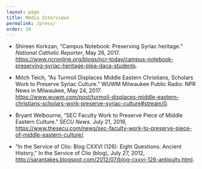 ```yaml
---
layout: page
title: Media Interviews
permalink: /press/
order: 10
---
```


* Shireen Korkzan, “Campus Notebook: Preserving Syriac heritage.” _National Catholic
Reporter_, May 26, 2017. <https://www.ncronline.org/blogs/ncr-today/campus-notebook-preserving-syriac-heritage-plea-daca-students>.

* Mitch Teich, “As Turmoil Displaces Middle Eastern Christians, Scholars Work to
Preserve Syriac Culture.” WUWM Milwaukee Public Radio: NPR News in Milwaukee,
May 24, 2017. <https://www.wuwm.com/post/turmoil-displaces-middle-eastern-christians-scholars-work-preserve-syriac-culture#stream/0>.

* Bryant Welbourne, “SEC Faculty Work to Preserve Piece of Middle Eastern Culture.” _SECU News_. July 21, 2016, <https://www.thesecu.com/news/sec-faculty-work-to-preserve-piece-of-middle-eastern-culture/>.

* “In the Service of Clio: Blog CXXVI (126): Eight Questions: Ancient History,” In the Service of Clio (blog), 
 July 27, 2012, <http://sarantakes.blogspot.com/2012/07/blog-cxxvi-126-antiquity.html>.


[jekyll-organization]: https://github.com/jekyll
